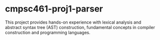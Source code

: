 # cmpsc461-proj1-parser
This project provides hands-on experience with lexical analysis and abstract syntax tree (AST) construction, fundamental concepts in compiler construction and programming languages.
